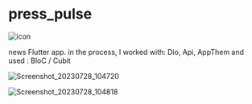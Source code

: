 # press_pulse

![icon](https://github.com/omar546/PressPulse/assets/71936776/2cc1c8e4-ddee-47ef-9856-ecc200d1c775)



news Flutter app.
in the process, I worked with: Dio, Api, AppThem
and used : BloC / Cubit



![Screenshot_20230728_104720](https://github.com/omar546/PressPulse/assets/71936776/700b00d2-ade0-4962-b546-115c57d05f31)


![Screenshot_20230728_104818](https://github.com/omar546/PressPulse/assets/71936776/7639e71d-4afd-4880-ace4-b4f4a8ca2342)
